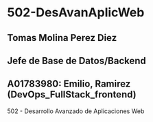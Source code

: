 # 502-DesAvanAplicWeb

## Tomas Molina Perez Diez

## Jefe de Base de Datos/Backend

## A01783980: Emilio, Ramirez (DevOps_FullStack_frontend)

502 - Desarrollo Avanzado de Aplicaciones Web
